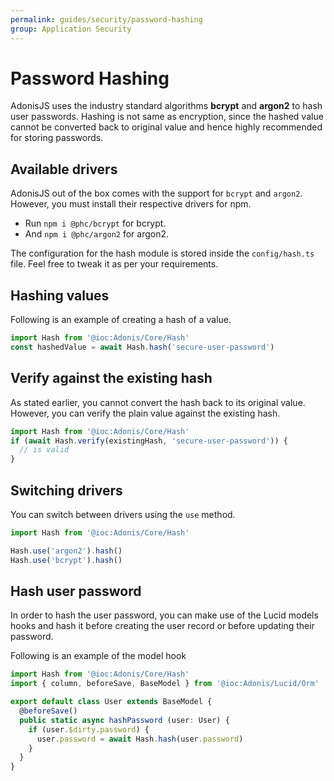 ```yaml
---
permalink: guides/security/password-hashing
group: Application Security
---
```


# Password Hashing
AdonisJS uses the industry standard algorithms **bcrypt** and **argon2** to hash user passwords. Hashing is not same as encryption, since the hashed value cannot be converted back to original value and hence highly recommended for storing passwords.

## Available drivers
AdonisJS out of the box comes with the support for `bcrypt` and `argon2`. However, you must install their respective drivers for npm.

- Run `npm i @phc/bcrypt` for bcrypt.
- And `npm i @phc/argon2` for argon2.

The configuration for the hash module is stored inside the `config/hash.ts` file. Feel free to tweak it as per your requirements.

## Hashing values
Following is an example of creating a hash of a value.

```ts
import Hash from '@ioc:Adonis/Core/Hash'
const hashedValue = await Hash.hash('secure-user-password')
```

## Verify against the existing hash
As stated earlier, you cannot convert the hash back to its original value. However, you can verify the plain value against the existing hash.

```ts
import Hash from '@ioc:Adonis/Core/Hash'
if (await Hash.verify(existingHash, 'secure-user-password')) {
  // is valid
}
```

## Switching drivers
You can switch between drivers using the `use` method.

```ts
import Hash from '@ioc:Adonis/Core/Hash'

Hash.use('argon2').hash()
Hash.use('bcrypt').hash()
```

## Hash user password
In order to hash the user password, you can make use of the Lucid models hooks and hash it before creating the user record or before updating their password.

Following is an example of the model hook

```ts
import Hash from '@ioc:Adonis/Core/Hash'
import { column, beforeSave, BaseModel } from '@ioc:Adonis/Lucid/Orm'

export default class User extends BaseModel {
  @beforeSave()
  public static async hashPassword (user: User) {
    if (user.$dirty.password) {
      user.password = await Hash.hash(user.password)
    }
  }
}
```
